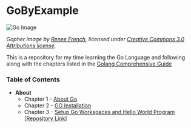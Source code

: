 # GoByExample

![Go Image](https://github.com/golang/go/blob/master/doc/gopher/fiveyears.jpg)

*Gopher image by [Renee French](https://reneefrench.blogspot.com/), licensed under [Creative Commons 3.0 Attributions license](https://creativecommons.org/licenses/by/3.0/).*

This is a repository for my time learning the Go Language and following along
with the chapters listed in the [Golang Comprehensive Guide](https://golangbyexample.com/golang-comprehensive-tutorial/)

### Table of Contents
* **About**
  * Chapter 1 - [About Go](https://golangbyexample.com/about-golang/)
  * Chapter 2 - [GO Installation](https://golangbyexample.com/golang-installation/)
  * Chapter 3 - [Setup Go Workspaces and Hello World Program](https://golangbyexample.com/workspace-hello-world-golang) [[Repository Link](https://github.com/SuperMaZingCoder/GoByExample/tree/master/Chapter3)]
